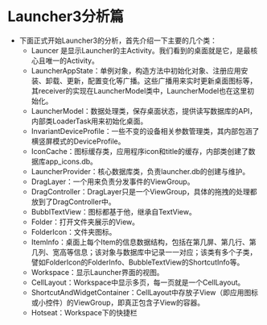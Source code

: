 # Launcher3分析篇
- 下面正式开始Launcher3的分析，首先介绍一下主要的几个类：
  - Launcer 是显示Launcher的主Activity。我们看到的桌面就是它，是最核心且唯一的Activity。
  - LauncherAppState：单例对象，构造方法中初始化对象、注册应用安装、卸载、更新，配置变化等广播。这些广播用来实时更新桌面图标等，其receiver的实现在LauncherModel类中，LauncherModel也在这里初始化。
  - LauncherModel：数据处理类，保存桌面状态，提供读写数据库的API，内部类LoaderTask用来初始化桌面。
  - InvariantDeviceProfile：一些不变的设备相关参数管理类，其内部包涵了横竖屏模式的DeviceProfile。
  - IconCache：图标缓存类，应用程序icon和title的缓存，内部类创建了数据库app_icons.db。
  - LauncherProvider：核心数据库类，负责launcher.db的创建与维护。
  - DragLayer：一个用来负责分发事件的ViewGroup。
  - DragController：DragLayer只是一个ViewGroup，具体的拖拽的处理都放到了DragController中。
  - BubblTextView：图标都基于他，继承自TextView。
  - Folder：打开文件夹展示的View。
  - FolderIcon：文件夹图标。
  - ItemInfo：桌面上每个Item的信息数据结构，包括在第几屏、第几行、第几列、宽高等信息；该对象与数据库中记录一一对应；该类有多个子类，譬如FolderIcon的FolderInfo、BubbleTextView的ShortcutInfo等。
  - Workspace：显示Launcher界面的视图。
  - CellLayout：Workspace中显示多页，每一页就是一个CellLayout。
  - ShortcutAndWidgetContainer：CellLayout中存放子View（即应用图标或小控件）的ViewGroup，即真正包含子View的容器。
  - Hotseat：Workspace下的快捷栏
